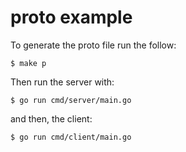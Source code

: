 # proto example

To generate the proto file run the follow:

```
$ make p
```

Then run the server with:

```
$ go run cmd/server/main.go
```

and then, the client:

```
$ go run cmd/client/main.go
```
